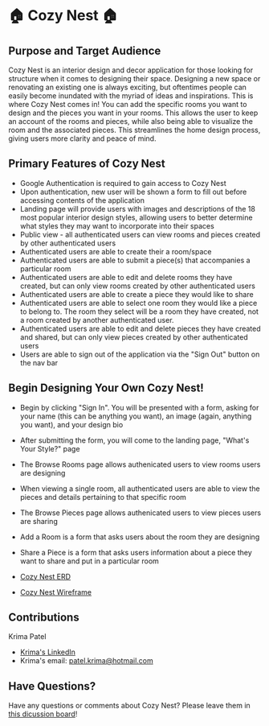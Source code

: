 
# 🏠 Cozy Nest 🏠
## Purpose and Target Audience
Cozy Nest is an interior design and decor application for those looking for structure when it comes to designing their space. Designing a new space or renovating an existing one is always exciting, but oftentimes people can easily become inundated with the myriad of ideas and inspirations. This is where Cozy Nest comes in! You can add the specific rooms you want to design and the pieces you want in your rooms. This allows the user to keep an account of the rooms and pieces, while also being able to visualize the room and the associated pieces. This streamlines the home design process, giving users more clarity and peace of mind.

## Primary Features of Cozy Nest

- Google Authentication is required to gain access to Cozy Nest
- Upon authentication, new user will be shown a form to fill out before accessing contents of the application
- Landing page will provide users with images and descriptions of the 18 most popular interior design styles, allowing users to better determine what styles they may want to incorporate into their spaces
- Public view - all authenticated users can view rooms and pieces created by other authenticated users
- Authenticated users are able to create their a room/space
- Authenticated users are able to submit a piece(s) that accompanies a particular room
- Authenticated users are able to edit and delete rooms they have created, but can only view rooms created by other authenticated users
- Authenticated users are able to create a piece they would like to share
- Authenticated users are able to select one room they would like a piece to belong to. The room they select will be a room they have created, not a room created by another authenticated user.
- Authenticated users are able to edit and delete pieces they have created and shared, but can only view pieces created by other authenticated users
- Users are able to sign out of the application via the "Sign Out" button on the nav bar


## Begin Designing Your Own Cozy Nest!

- Begin by clicking "Sign In". You will be presented with a form, asking for your name (this can be anything you want), an image (again, anything you want), and your design bio
- After submitting the form, you will come to the landing page, "What's Your Style?" page
- The Browse Rooms page allows authenicated users to view rooms users are designing
- When viewing a single room, all authenticated users are able to view the pieces and details pertaining to that specific room
- The Browse Pieces page allows authenicated users to view pieces users are sharing
- Add a Room is a form that asks users about the room they are designing
- Share a Piece is a form that asks users information about a piece they want to share and put in a particular room

- [Cozy Nest ERD](https://dbdiagram.io/d/63de819e296d97641d7e7174)
- [Cozy Nest Wireframe](https://whimsical.com/krima-s-cozynest-wireframe-GuLoPWBKnZSPUK3dahrGRd)

## Contributions

Krima Patel
- [Krima's LinkedIn](https://www.linkedin.com/in/krima-patel/)
- Krima's email: patel.krima@hotmail.com
## Have Questions?

Have any questions or comments about Cozy Nest? Please leave them in [this dicussion board](https://github.com/krima-patel/CozyNest-FE/discussions)!
